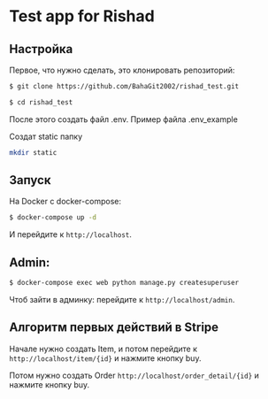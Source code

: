 # Test app for Rishad

## Настройка

Первое, что нужно сделать, это клонировать репозиторий:

```sh
$ git clone https://github.com/BahaGit2002/rishad_test.git

$ cd rishad_test
```
После этого создать файл .env. Пример файла .env_example

Создат static папку

```sh
mkdir static
```
## Запуск
На Docker с docker-compose:

```sh
$ docker-compose up -d
```
И перейдите к `http://localhost`.

## Admin:

```sh
$ docker-compose exec web python manage.py createsuperuser
```
Чтоб зайти в админку: перейдите к `http://localhost/admin`.

## Алгоритм первых действий в Stripe 

Начале нужно создать Item, и потом перейдите к `http://localhost/item/{id}`
и нажмите кнопку buy.

Потом нужно создать Order `http://localhost/order_detail/{id}`
и нажмите кнопку buy.




